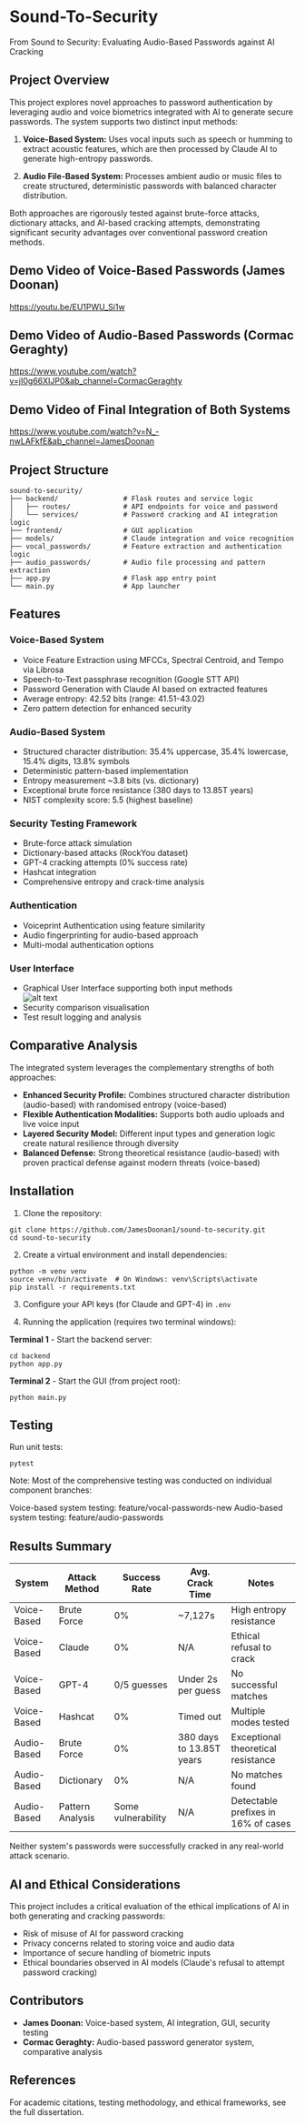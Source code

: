 # Sound-To-Security
 From Sound to Security: Evaluating Audio-Based Passwords against AI Cracking

## Project Overview
This project explores novel approaches to password authentication by leveraging audio and voice biometrics integrated with AI to generate secure passwords. The system supports two distinct input methods:

1. **Voice-Based System:** Uses vocal inputs such as speech or humming to extract acoustic features, which are then processed by Claude AI to generate high-entropy passwords.

2. **Audio File-Based System:** Processes ambient audio or music files to create structured, deterministic passwords with balanced character distribution.

Both approaches are rigorously tested against brute-force attacks, dictionary attacks, and AI-based cracking attempts, demonstrating significant security advantages over conventional password creation methods.


## Demo Video of Voice-Based Passwords (James Doonan)
https://youtu.be/EU1PWU_Si1w   

## Demo Video of Audio-Based Passwords (Cormac Geraghty)
https://www.youtube.com/watch?v=jI0g66XIJP0&ab_channel=CormacGeraghty

## Demo Video of Final Integration of Both Systems
https://www.youtube.com/watch?v=N_-nwLAFkfE&ab_channel=JamesDoonan

## Project Structure
```
sound-to-security/
├── backend/                # Flask routes and service logic
│   ├── routes/             # API endpoints for voice and password
│   └── services/           # Password cracking and AI integration logic
├── frontend/               # GUI application
├── models/                 # Claude integration and voice recognition
├── vocal_passwords/        # Feature extraction and authentication logic
├── audio_passwords/        # Audio file processing and pattern extraction
├── app.py                  # Flask app entry point
└── main.py                 # App launcher
```

## Features

### Voice-Based System
- Voice Feature Extraction using MFCCs, Spectral Centroid, and Tempo via Librosa
- Speech-to-Text passphrase recognition (Google STT API)
- Password Generation with Claude AI based on extracted features
- Average entropy: 42.52 bits (range: 41.51-43.02)
- Zero pattern detection for enhanced security

### Audio-Based System
- Structured character distribution: 35.4% uppercase, 35.4% lowercase, 15.4% digits, 13.8% symbols
- Deterministic pattern-based implementation
- Entropy measurement ~3.8 bits (vs. dictionary)
- Exceptional brute force resistance (380 days to 13.85T years)
- NIST complexity score: 5.5 (highest baseline)

### Security Testing Framework
- Brute-force attack simulation
- Dictionary-based attacks (RockYou dataset)
- GPT-4 cracking attempts (0% success rate)
- Hashcat integration
- Comprehensive entropy and crack-time analysis

### Authentication
- Voiceprint Authentication using feature similarity
- Audio fingerprinting for audio-based approach
- Multi-modal authentication options

### User Interface
- Graphical User Interface supporting both input methods  
![alt text](<Project Integration.png>)
- Security comparison visualisation
- Test result logging and analysis

## Comparative Analysis
The integrated system leverages the complementary strengths of both approaches:

- **Enhanced Security Profile:** Combines structured character distribution (audio-based) with randomised entropy (voice-based)
- **Flexible Authentication Modalities:** Supports both audio uploads and live voice input
- **Layered Security Model:** Different input types and generation logic create natural resilience through diversity
- **Balanced Defense:** Strong theoretical resistance (audio-based) with proven practical defense against modern threats (voice-based)

## Installation

1. Clone the repository:
```
git clone https://github.com/JamesDoonan1/sound-to-security.git
cd sound-to-security
```

2. Create a virtual environment and install dependencies:
```
python -m venv venv
source venv/bin/activate  # On Windows: venv\Scripts\activate
pip install -r requirements.txt
```

3. Configure your API keys (for Claude and GPT-4) in `.env`

4. Running the application (requires two terminal windows):

**Terminal 1** - Start the backend server:
```
cd backend
python app.py
```

**Terminal 2** - Start the GUI (from project root):
```
python main.py
```

## Testing
Run unit tests:
```
pytest
```

Note: Most of the comprehensive testing was conducted on individual component branches:

Voice-based system testing: feature/vocal-passwords-new
Audio-based system testing: feature/audio-passwords

## Results Summary

| System | Attack Method | Success Rate | Avg. Crack Time | Notes |
|--------|---------------|--------------|-----------------|-------|
| Voice-Based | Brute Force | 0% | ~7,127s | High entropy resistance |
| Voice-Based | Claude | 0% | N/A | Ethical refusal to crack |
| Voice-Based | GPT-4 | 0/5 guesses | Under 2s per guess | No successful matches |
| Voice-Based | Hashcat | 0% | Timed out | Multiple modes tested |
| Audio-Based | Brute Force | 0% | 380 days to 13.85T years | Exceptional theoretical resistance |
| Audio-Based | Dictionary | 0% | N/A | No matches found |
| Audio-Based | Pattern Analysis | Some vulnerability | N/A | Detectable prefixes in 16% of cases |

Neither system's passwords were successfully cracked in any real-world attack scenario.

## AI and Ethical Considerations
This project includes a critical evaluation of the ethical implications of AI in both generating and cracking passwords:
- Risk of misuse of AI for password cracking
- Privacy concerns related to storing voice and audio data
- Importance of secure handling of biometric inputs
- Ethical boundaries observed in AI models (Claude's refusal to attempt password cracking)

## Contributors
- **James Doonan:** Voice-based system, AI integration, GUI, security testing
- **Cormac Geraghty:** Audio-based password generator system, comparative analysis

## References
For academic citations, testing methodology, and ethical frameworks, see the full dissertation.